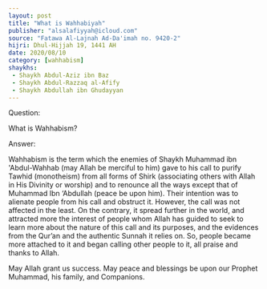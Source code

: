 ```yaml
---
layout: post
title: "What is Wahhabiyah"
publisher: "alsalafiyyah@icloud.com"
source: "Fatawa Al-Lajnah Ad-Da'imah no. 9420-2"
hijri: Dhul-Hijjah 19, 1441 AH
date: 2020/08/10
category: [wahhabism]
shaykhs: 
 - Shaykh Abdul-Aziz ibn Baz
 - Shaykh Abdul-Razzaq al-Afify
 - Shaykh Abdullah ibn Ghudayyan
---
```


Question: 

What is Wahhabism?

Answer: 

Wahhabism is the term which the enemies of Shaykh Muhammad ibn 'Abdul-Wahhab (may Allah be merciful to him) gave to his call to purify Tawhid (monotheism) from all forms of Shirk (associating others with Allah in His Divinity or worship) and to renounce all the ways except that of Muhammad Ibn ‘Abdullah (peace be upon him). Their intention was to alienate people from his call and obstruct it. However, the call was not affected in the least. On the contrary, it spread further in the world, and attracted more the interest of people whom Allah has guided to seek to learn more about the nature of this call and its purposes, and the evidences from the Qur’an and the authentic Sunnah it relies on. So, people became more attached to it and began calling other people to it, all praise and thanks to Allah.

May Allah grant us success. May peace and blessings be upon our Prophet Muhammad, his family, and Companions.

